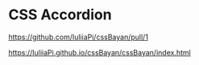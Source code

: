# CSS Accordion

https://github.com/IuliiaPi/cssBayan/pull/1

https://IuliiaPi.github.io/cssBayan/cssBayan/index.html
